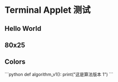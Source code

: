 # Terminal Applet 测试
<!-- date: 2025/01/25 -->
<!-- tag: terminal-applet, test -->
<!-- desc: test1 -->

## Hello World

<terminal-applet title="Hello World" rows="3" src="applets/2025-01-25-0/0.js" id="hello-world"></terminal-applet>

## 80x25

<terminal-applet title="80x25" src="applets/2025-01-25-0/1.js" id="80x25"></terminal-applet>

## Colors

<terminal-applet title="Colors" rows="3" src="applets/2025-01-25-0/2.js" id="colors"></terminal-applet>

<div id="version1" class="tab-pane active" data-markdown>
```python
def algorithm_v1():
    print("这是算法版本 1")
```
</div>
